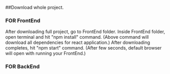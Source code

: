 ##Download whole project.
### FOR FrontEnd
After downloading full project, go to FrontEnd folder. 
Inside FrontEnd folder, open terminal and hit "npm install" command. 
(Above command will download all dependencies for react application.)
After downloading completes, hit "npm start" command.
(After few seconds, default browser will open with running your FrontEnd.)
### FOR BackEnd
